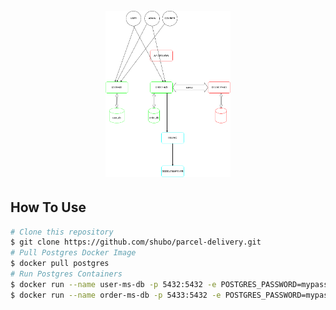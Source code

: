 <h1 align="center">
  <br>
  <img src="./parcel-delivery.png" alt="Parcel Delivery" width="200"></a>
</h1>

## How To Use

```bash
# Clone this repository
$ git clone https://github.com/shubo/parcel-delivery.git
# Pull Postgres Docker Image
$ docker pull postgres
# Run Postgres Containers
$ docker run --name user-ms-db -p 5432:5432 -e POSTGRES_PASSWORD=mypass -e POSTGRES_DB=user_db -d postgres
$ docker run --name order-ms-db -p 5433:5432 -e POSTGRES_PASSWORD=mypass -e POSTGRES_DB=order_db -d postgres
```